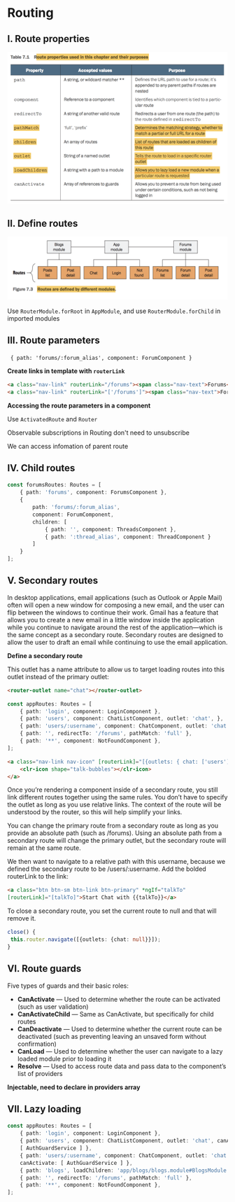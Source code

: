 # Routing

## I. Route properties

![route properties](./asset/route-properties.png)

## II. Define routes

![routes-defined-in-modules](./asset/routes-defined-in-modules.png)

Use `RouterModule.forRoot` in `AppModule`, and use `RouterModule.forChild` in imported modules

## III. Route parameters

` { path: 'forums/:forum_alias', component: ForumComponent }`

**Create links in template with `routerLink`**

```html
<a class="nav-link" routerLink="/forums"><span class="nav-text">Forums</span></a>
<a class="nav-link" routerLink="['/forums']"><span class="nav-text">Forums</span></a>
```

**Accessing the route parameters in a component**

Use `ActivatedRoute` and `Router`

Observable subscriptions in Routing don't need to unsubscribe

We can access infomation of parent route

## IV. Child routes

```typescript
const forumsRoutes: Routes = [
    { path: 'forums', component: ForumsComponent },
    {
        path: 'forums/:forum_alias',
        component: ForumComponent,
        children: [
            { path: '', component: ThreadsComponent },
            { path: ':thread_alias', component: ThreadComponent }
        ]
    }
];
```

## V. Secondary routes

In desktop applications, email applications (such as Outlook or Apple Mail) often will
open a new window for composing a new email, and the user can flip between the
windows to continue their work. Gmail has a feature that allows you to create a new
email in a little window inside the application while you continue to navigate around
the rest of the application—which is the same concept as a secondary route. Secondary
routes are designed to allow the user to draft an email while continuing to use the email
application. 

**Define a secondary route**

This outlet has a name attribute to allow us to target loading
routes into this outlet instead of the primary outlet:

```html
<router-outlet name="chat"></router-outlet>
```

```typescript
const appRoutes: Routes = [
    { path: 'login', component: LoginComponent },
    { path: 'users', component: ChatListComponent, outlet: 'chat', },
    { path: 'users/:username', component: ChatComponent, outlet: 'chat', },
    { path: '', redirectTo: '/forums', pathMatch: 'full' },
    { path: '**', component: NotFoundComponent },
];
```

```html
<a class="nav-link nav-icon" [routerLink]="[{outlets: { chat: ['users']}}]">
    <clr-icon shape="talk-bubbles"></clr-icon>
</a>
```

Once you’re rendering a component inside of a secondary route, you still link different routes together using the same rules. You don’t have to specify the outlet as long as
you use relative links. The context of the route will be understood by the router, so this
will help simplify your links.

You can change the primary route from a secondary route as long as you provide an
absolute path (such as /forums). Using an absolute path from a secondary route will
change the primary outlet, but the secondary route will remain at the same route.

We then want to navigate to a relative path with this username, because we defined the secondary route to be /users/:username. Add the bolded routerLink to the link:

```html
<a class="btn btn-sm btn-link btn-primary" *ngIf="talkTo"
[routerLink]="[talkTo]">Start Chat with {{talkTo}}</a>
```

To close a secondary route, you set the current route to null and that will remove it.

```typescript
close() {
 this.router.navigate([{outlets: {chat: null}}]);
}
```

## VI. Route guards

Five types of guards and their basic roles:

- **CanActivate** — Used to determine whether the route can be activated (such as user validation)
- **CanActivateChild** — Same as CanActivate, but specifically for child routes
- **CanDeactivate** — Used to determine whether the current route can be deactivated (such as preventing leaving an unsaved form without confirmation)
- **CanLoad** — Used to determine whether the user can navigate to a lazy loaded module prior to loading it
- **Resolve** — Used to access route data and pass data to the component’s list of providers


**Injectable, need to declare in providers array**

## VII. Lazy loading

```typescript
const appRoutes: Routes = [
    { path: 'login', component: LoginComponent },
    { path: 'users', component: ChatListComponent, outlet: 'chat', canActivate:
    [ AuthGuardService ] },
    { path: 'users/:username', component: ChatComponent, outlet: 'chat',
    canActivate: [ AuthGuardService ] },
    { path: 'blogs', loadChildren: 'app/blogs/blogs.module#BlogsModule' },
    { path: '', redirectTo: '/forums', pathMatch: 'full' },
    { path: '**', component: NotFoundComponent },
];
```
